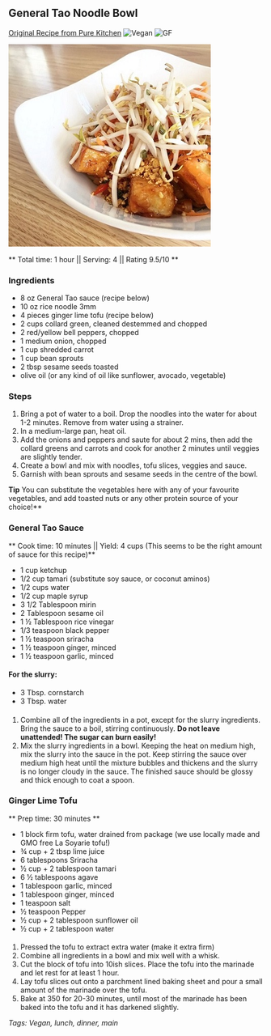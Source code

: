 ## General Tao Noodle Bowl

[Original Recipe from Pure Kitchen](https://www.purekitchenottawa.com/blog/generaltaonoodle)
![Vegan](https://img.shields.io/badge/-Vegan-brightgreen.svg)
![GF](https://img.shields.io/badge/-Gluten--free-yellow.svg)

![Picture](../img/general_tao_noodle_bowl.jpg)

** Total time: 1 hour || Serving: 4 || Rating 9.5/10 **

### Ingredients

- 8 oz General Tao sauce (recipe below)
- 10 oz rice noodle 3mm
- 4 pieces ginger lime tofu (recipe below)
- 2 cups collard green, cleaned destemmed and chopped
- 2 red/yellow bell peppers, chopped
- 1 medium onion, chopped
- 1 cup shredded carrot
- 1 cup bean sprouts
- 2 tbsp sesame seeds toasted
- olive oil (or any kind of oil like sunflower, avocado, vegetable)

### Steps

1. Bring a pot of water to a boil. Drop the noodles into the water for about 1-2 minutes. Remove from water using a strainer.
2. In a medium-large pan, heat oil.
3. Add the onions and peppers and saute for about 2 mins, then add the collard greens and carrots and cook for another 2 minutes until veggies are slightly tender.
4. Create a bowl and mix with noodles, tofu slices, veggies and sauce.
5. Garnish with bean sprouts and sesame seeds in the centre of the bowl. 

**Tip** You can substitute the vegetables here with any of your favourite vegetables, and add toasted nuts or any other protein source of your choice!**

### General Tao Sauce

** Cook time: 10 minutes || Yield: 4 cups (This seems to be the right amount of sauce for this recipe)**

- 1 cup ketchup
- 1/2 cup tamari (substitute soy sauce, or coconut aminos)
- 1/2 cups water
- 1/2 cup maple syrup
- 3 1/2 Tablespoon mirin
- 2 Tablespoon sesame oil
- 1 ½ Tablespoon rice vinegar
- 1/3 teaspoon black pepper
- 1 ½ teaspoon sriracha
- 1 ½ teaspoon ginger, minced
- 1 ½ teaspoon garlic, minced

#### For the slurry:

- 3 Tbsp. cornstarch
- 3 Tbsp. water

####
1.   Combine all of the ingredients in a pot, except for the slurry ingredients. Bring the sauce to a boil, stirring continuously. **Do not leave unattended! The sugar can burn easily!**
2.   Mix the slurry ingredients in a bowl. Keeping the heat on medium high, mix the slurry into the sauce in the pot. Keep stirring the sauce over medium high heat until the mixture bubbles and thickens and the slurry is no longer cloudy in the sauce. The finished sauce should be glossy and thick enough to coat a spoon.

### Ginger Lime Tofu

** Prep time: 30 minutes **

- 1 block firm tofu, water drained from package (we use locally made and GMO free La Soyarie tofu!)
- ¾ cup + 2 tbsp lime juice
- 6 tablespoons Sriracha
- ½ cup + 2 tablespoon tamari
- 6 ½ tablespoons agave
- 1 tablespoon garlic, minced
- 1 tablespoon ginger, minced
- 1 teaspoon salt
- ½ teaspoon Pepper
- ½ cup + 2 tablespoon sunflower oil
- ½ cup + 2 tablespoon water

####

1. Pressed the tofu to extract extra water (make it extra firm)
2. Combine all ingredients in a bowl and mix well with a whisk.
3. Cut the block of tofu into 10ish slices. Place the tofu into the marinade and let rest for at least 1 hour.
4. Lay tofu slices out onto a parchment lined baking sheet and pour a small amount of the marinade over the tofu.
5. Bake at 350 for 20-30 minutes, until most of the marinade has been baked into the tofu and it has darkened slightly.

_Tags: Vegan, lunch, dinner, main_